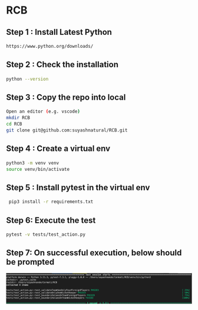 # RCB

## Step 1 : Install Latest Python

```bash
https://www.python.org/downloads/
```

## Step 2 : Check the installation

```bash
python --version
```

## Step 3 : Copy the repo into local

```bash
Open an editor (e.g. vscode)
mkdir RCB
cd RCB
git clone git@github.com:suyashnatural/RCB.git
```

## Step 4 : Create a virtual env

```bash
python3 -m venv venv
source venv/bin/activate
```

## Step 5 : Install pytest in the virtual env

```bash
 pip3 install -r requirements.txt
```

## Step 6: Execute the test

```bash
pytest -v tests/test_action.py
```

## Step 7: On successful execution, below should be prompted

![Screenshot](Successful_Screenshot.png)
